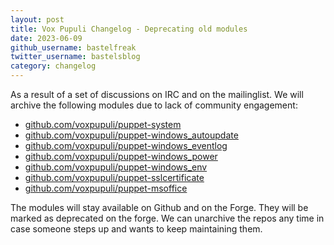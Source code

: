 ```yaml
---
layout: post
title: Vox Pupuli Changelog - Deprecating old modules
date: 2023-06-09
github_username: bastelfreak
twitter_username: bastelsblog
category: changelog
---
```


As a result of a set of discussions on IRC and on the mailinglist. We will archive the
following modules due to lack of community engagement:

* [github.com/voxpupuli/puppet-system](https://github.com/voxpupuli/puppet-system)
* [github.com/voxpupuli/puppet-windows_autoupdate](https://github.com/voxpupuli/puppet-windows_autoupdate)
* [github.com/voxpupuli/puppet-windows_eventlog](https://github.com/voxpupuli/puppet-windows_eventlog)
* [github.com/voxpupuli/puppet-windows_power](https://github.com/voxpupuli/puppet-windows_power)
* [github.com/voxpupuli/puppet-windows_env](https://github.com/voxpupuli/puppet-windows_env)
* [github.com/voxpupuli/puppet-sslcertificate](https://github.com/voxpupuli/puppet-sslcertificate)
* [github.com/voxpupuli/puppet-msoffice](https://github.com/voxpupuli/puppet-msoffice)

The modules will stay available on Github and on the Forge. They will be marked
as deprecated on the forge. We can unarchive the repos any time in case someone
steps up and wants to keep maintaining them.
